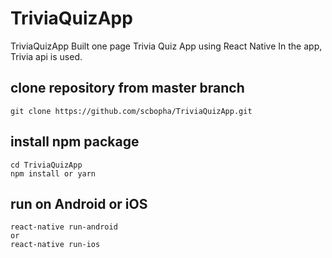 # TriviaQuizApp
TriviaQuizApp
Built one page Trivia Quiz App using React Native
In the app, Trivia api is used.

## clone repository from master branch
```
git clone https://github.com/scbopha/TriviaQuizApp.git
```

## install npm package
```
cd TriviaQuizApp
npm install or yarn
```

## run on Android or iOS
```
react-native run-android
or
react-native run-ios
```
